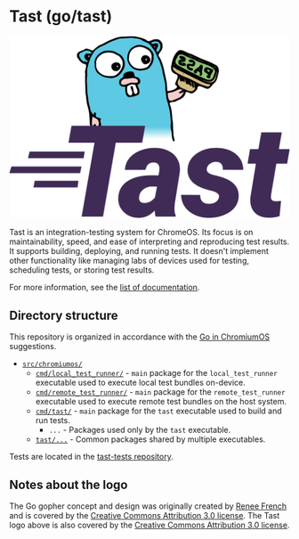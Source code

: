 # Tast (go/tast)

![Tast logo with Go gopher with green rubber 'PASS' stamp](docs/logo_512.png)

Tast is an integration-testing system for ChromeOS. Its focus is on
maintainability, speed, and ease of interpreting and reproducing test results.
It supports building, deploying, and running tests. It doesn't implement other
functionality like managing labs of devices used for testing, scheduling tests,
or storing test results.

For more information, see the [list of documentation](docs/README.md).

## Directory structure

This repository is organized in accordance with the [Go in ChromiumOS]
suggestions.

*   [`src/chromiumos/`](src/chromiumos/)
    *   [`cmd/local_test_runner/`](src/go.chromium.org/tast/core/cmd/local_test_runner) -
        `main` package for the `local_test_runner` executable used to execute
        local test bundles on-device.
    *   [`cmd/remote_test_runner/`](src/go.chromium.org/tast/core/cmd/remote_test_runner) -
        `main` package for the `remote_test_runner` executable used to execute
        remote test bundles on the host system.
    *   [`cmd/tast/`](src/go.chromium.org/tast/core/cmd/tast/) - `main` package for the `tast`
        executable used to build and run tests.
        *   `...` - Packages used only by the `tast` executable.
    *   [`tast/...`](src/chromiumos/tast/) - Common packages shared by multiple
        executables.

Tests are located in the [tast-tests repository].

[Go in ChromiumOS]: http://www.chromium.org/chromium-os/developer-guide/go-in-chromium-os
[tast-tests repository]: https://chromium.googlesource.com/chromiumos/platform/tast-tests/

## Notes about the logo

The Go gopher concept and design was originally created by [Renee French] and is
covered by the [Creative Commons Attribution 3.0 license]. The Tast logo above
is also covered by the [Creative Commons Attribution 3.0 license].

[Renee French]: https://reneefrench.blogspot.com/
[Creative Commons Attribution 3.0 license]: https://creativecommons.org/licenses/by/3.0/

